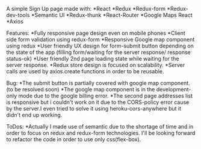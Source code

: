 A simple Sign Up page made with:
*React
*Redux
*Redux-form
*Redux-dev-tools
*Semantic UI
*Redux-thunk
*React-Router
*Google Maps React
*Axios

Features:
*Fully responsive page design even on mobile phones
*Client side form validation using redux-form
*Responsive Google map component using redux
*User friendly UX design for form-submit button depending on the state of the 
  app (filling form/waiting for the server response/ response status-ok)
*User friendly 2nd page loading state while waiting for the server response.
*Redux store design is focused on scalability.
*Server calls are used by axios.create functions in order to be reusable.

Bug:
*The submit button is partially covered with google map component.(to be resolved soon)
*The google map component is in the development-only mode due to the google billing error.
*The second page addresses list is responsive but i couldn't work on it due to the CORS-policy error cause by the server.I even tried to solve it using heroku-cors-anywhere but it didn't end up working.

ToDos:
*Actually I made use of semantic due to the shortage of time and in order to focus on redux and redux-form technologies. I'll be looking forward to refactor the code in order to use only css(flex-box).
